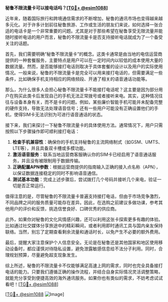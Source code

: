 **秘鲁不限流量卡可以接电话吗？[[TG💪+ @esim1088](https://t.me/s/esim1088)]**

近年来，随着国际旅行和跨境通信需求的不断增加，秘鲁的通讯市场也变得越来越多元化。对于许多计划前往秘鲁旅游、工作或生活的朋友们来说，如何选择一张合适的电话卡是一个非常重要的问题。尤其是对于那些希望在秘鲁享受无限流量并能随时接听电话的用户而言，秘鲁的不限流量卡是否支持接听电话就成为了一个备受关注的话题。

首先，我们需要明确“秘鲁不限流量卡”的概念。这类卡通常是由当地的电信运营商提供的一种套餐服务，主要特点是用户可以在一定时间内以较低的成本使用大量的数据流量。然而，是否能够接打电话则取决于具体套餐的设计以及用户的实际使用情况。一般来说，秘鲁的不限流量卡是完全可以用来接打电话的，但需要满足一些条件，比如确保手机支持相应的网络频段、开通了相关的语音通话功能等。

那么，为什么很多人会担心秘鲁不限流量卡不能接打电话呢？这主要是因为部分用户在购买此类卡后发现自己的手机无法正常拨号或者接听来电。其实，这种情况往往与设备本身有关，而不是卡的问题。例如，某些廉价智能手机可能并未配备完整的硬件支持，导致无法处理语音信号；还有一些用户可能没有正确设置他们的手机，使得SIM卡无法识别为可进行语音通话的状态。

接下来，我们来探讨一下秘鲁不限流量卡的具体使用方法。通常情况下，用户只需按照以下步骤操作即可顺利接打电话：

1. **检查手机兼容性**：确保你的手机支持秘鲁的主流网络制式（如GSM、UMTS、LTE等），并且具备双卡槽或多模功能。
2. **激活语音服务**：联系当地运营商客服确认你的SIM卡已经启用了语音通话服务，并且没有被限制用于数据传输。
3. **正确配置APN参数**：根据运营商提供的指南输入正确的接入点名称（APN），以保证数据连接稳定的同时不影响语音通信。
4. **测试基本功能**：完成上述步骤后，尝试拨打几个号码并接听几个来电，验证一切是否正常运行。

值得注意的是，尽管秘鲁的不限流量卡普遍支持接打电话，但由于市场竞争激烈，不同品牌之间的服务质量可能存在差异。因此，在选购之前建议多做功课，参考其他用户的评价和反馈，挑选信誉良好、口碑优秀的供应商。

此外，如果你对秘鲁的文化风情感兴趣，还可以利用这张卡探索更多有趣的体验。比如通过社交媒体分享旅途中的精彩瞬间，或者利用即时通讯工具与国内亲友保持联络。当然，别忘了定期查看剩余流量和通话时长，以免产生不必要的额外费用。

最后，提醒大家注意保护个人信息安全。无论是在秘鲁还是其他国家和地区使用移动设备时，都应谨慎对待隐私设置，避免泄露敏感信息给不法分子利用。同时，合理规划预算，尽量避免超支现象发生。

综上所述，秘鲁的不限流量卡不仅能够满足高速上网的需求，同时也完全具备接打电话的能力。只要我们遵循正确的操作流程，并结合自身实际情况灵活调整策略，就能充分享受到便捷高效的海外通讯服务。如果你也有类似的需求，不妨考虑试试看吧！[[TG💪+ @esim1088](https://t.me/s/esim1088)]

[[TG💪+ @esim1088](https://t.me/s/esim1088) ![Image](https://i.postimg.cc/4NQfJmqS/Snipaste-2025-05-13-00-14-12.png)]